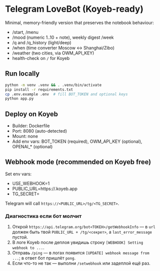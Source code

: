 # Telegram LoveBot (Koyeb-ready)

Minimal, memory-friendly version that preserves the notebook behaviour:
- /start, /menu
- /mood (numeric 1..10 + note), weekly digest /week
- /q and /q_history (light/deep)
- /when (time converter Moscow ↔ Shanghai/Zibo)
- /weather (two cities, via OWM_API_KEY)
- health-check on `/` for Koyeb

## Run locally
```bash
python -m venv .venv && . .venv/bin/activate
pip install -r requirements.txt
cp .env.example .env  # fill BOT_TOKEN and optional keys
python app.py
```

## Deploy on Koyeb
- Builder: Dockerfile
- Port: 8080 (auto-detected)
- Mount: none
- Add env vars: BOT_TOKEN (required), OWM_API_KEY (optional), OPENAI_* (optional)


## Webhook mode (recommended on Koyeb free)
Set env vars:
- USE_WEBHOOK=1
- PUBLIC_URL=https://<your-app>.koyeb.app
- TG_SECRET=<any random string>

Telegram will call `https://<PUBLIC_URL>/tg/<TG_SECRET>`.


### Диагностика если бот молчит
1) Открой `https://api.telegram.org/bot<ТОКЕН>/getWebhookInfo` — в `url` должен быть твой `PUBLIC_URL + /tg/<секрет>`, а `last_error_message` пустой.
2) В логе Koyeb после деплоя увидишь строку `[WEBHOOK] Setting webhook to ...`.
3) Отправь `/ping` — в логах появится `[UPDATE] webhook message from ...`; в ответ бот пришлёт `pong`.
4) Если что-то не так — выполни `/setwebhook` или задеплой ещё раз.
